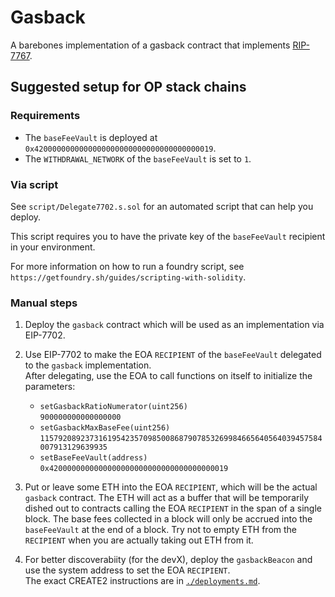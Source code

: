 # Gasback

A barebones implementation of a gasback contract that implements [RIP-7767](https://github.com/ethereum/RIPs/blob/master/RIPS/rip-7767.md).

## Suggested setup for OP stack chains

### Requirements

- The `baseFeeVault` is deployed at `0x4200000000000000000000000000000000000019`.
- The `WITHDRAWAL_NETWORK` of the `baseFeeVault` is set to `1`.

### Via script

See `script/Delegate7702.s.sol` for an automated script that can help you deploy.

This script requires you to have the private key of the `baseFeeVault` recipient in your environment.

For more information on how to run a foundry script, see `https://getfoundry.sh/guides/scripting-with-solidity`.

### Manual steps

1. Deploy the `gasback` contract which will be used as an implementation via EIP-7702.

2. Use EIP-7702 to make the EOA `RECIPIENT` of the `baseFeeVault` delegated to the `gasback` implementation.  
   After delegating, use the EOA to call functions on itself to initialize the parameters:
   
   - `setGasbackRatioNumerator(uint256)`  
     `900000000000000000`
   - `setGasbackMaxBaseFee(uint256)`  
     `115792089237316195423570985008687907853269984665640564039457584007913129639935`  
   - `setBaseFeeVault(address)`  
     `0x4200000000000000000000000000000000000019`

4. Put or leave some ETH into the EOA `RECIPIENT`, which will be the actual `gasback` contract. 
   The ETH will act as a buffer that will be temporarily dished out to contracts calling the EOA `RECIPIENT` in the span of a single block.
   The base fees collected in a block will only be accrued into the `baseFeeVault` at the end of a block.
   Try not to empty ETH from the `RECIPIENT` when you are actually taking out ETH from it.

5. For better discoverabiity (for the devX), deploy the `gasbackBeacon` and use the system address to set the EOA `RECIPIENT`.  
   The exact CREATE2 instructions are in [`./deployments.md`](./deployments.md).
